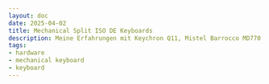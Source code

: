 ```yaml
---
layout: doc
date: 2025-04-02
title: Mechanical Split ISO DE Keyboards
description: Meine Erfahrungen mit Keychron Q11, Mistel Barrocco MD770 und Keebio Quefrency
tags:
- hardware
- mechanical keyboard
- keyboard
---
```


<Title />

## Warum?

> Split Keyboard

Um meine Schultern und Handgelenke zu entlasten und zu schonen.

> ISO-DE Layout

Da ich ca. 50% meiner Zeit am (ISO-DE) Laptop arbeite, ist es mir wichtig, immer das gleiche Layout zu benutzen. Vielleicht schaffe ich es irgendwann auf ANSI+EURKEY umzusteigen.

> Mechanische Switches

Einfach weil ich sie mag.

> Sonstiges

Für mich ist es wichtig, dass ich HOME/END/PGUP/PGDOWN mit (LCTRL+)FN+Pfeiltasten nutzen kann.

## Mistel Barrocco MD770

Die [Mistel Barrocco MD770](https://mistelkeyboard.com/products/4832a37b2575928a59108e0091a39112) war meine erste mechanische Split-Tastatur. Ich habe sie damals ohne nachzudenken mit roten Switches bei Geekboards gekauft. 

Man kann die Tastatur ausschließlich direkt am Gerät selbst konfigurieren, es gab jedoch ein paar Einschränkungen die ich nur mit AHK (unter Windows) lösen konnte. 

Alles in allem eine gute Tastatur, bis auf die Tatsache, dass das Preis-Leistungs-Verhältnis nicht stimmt: Für ~200€ bekommt man eine Tastatur _ohne_ Hot-Swap und ohne Custom Firmware Support.

- Pro: Relativ günstig und in Deutschland erhältlich
- Pro: Customizing komplett ohne Software
- Neutral: Kein Hot-Swap
- Kontra: Kein QMK/VIA

## Keychron Q11 ISO

Obwohl ich mit der Mistel zufrieden war, hat es mich genervt, dass das Customizing teilweise im OS stattfinden (AHK/xmodmap etc) muss und damit nicht besonders portabel war.

Die [Keychron Q11](https://www.keychron.com/products/keychron-q11-qmk-custom-mechanical-keyboard-iso-layout-collection?variant=40515419635801) sah nach einer perfekten Alternative aus: "K Pro Brown" Switches, hot-swap sockets und QMK/VIA. Ich habe sie für ~260€ bei Alternate gekauft, da ich keinen Stress mit Einfuhr/Rückgabe haben wollte.
Mittlerweile gibt es sie im Keychron Store für ~205€ inkl Versand und scheinbar aus einem EU-Warehouse, also vermutlich ohne Zoll. 

Ich war und bin _sehr_ zufrieden mit der Q11! Die Makro-Spalte auf der linken Seite war für mich sinnlos, aber ich konnte die Tasten dort mit gedruckten Switch Blockern entfernen.

Das _OSA_-Profil Keycap-Set fand ich nicht besonders angenehm oder schön, es hat mich aber nicht genug geärgert um es zu tauschen. Hier muss man berücksichtigen, dass man evtl noch ein _passendes_ Keycap-Set mit anderem Profil kaufen muss.

Mit den Knobs/Rotary Encoders bin ich nie wirklich warm geworden und habe sie kaum benutzt, habe also keine Meinung dazu.

Das Preis-Leistungs-Verhältnis ist im Vergleich zu den anderen beiden optimal. Man bekommt sehr gute Qualität und eine absolut alltagstaugliche Tastatur, die alle Wünsche übererfüllt!

- Pro: QMK/VIA
- Pro: Hot-Swap Switch Sockets
- Neutral: OSA Keycap Set
- Neutral: Knobs/Rotary Encoders
- Kontra: Schwer (~1,2kg)

## Keebio Quefrency rev. 6

Nachdem ich die Q11 circa 18 Monate benutzt habe, wollte ich eine neue Tastatur. Da ich nach wie vor ISO-DE Layout nutzen wollte, war die Auswahl recht überschaubar.

keebio bietet die 75% [Sinc](https://keeb.io/collections/sinc) an, die aus meiner Sicht aber keinen Vorteil gegenüber der Q11 bietet, außer dem etwas kleineren Formfaktor, da es keine Makro-Spalte gibt.

Gerade mit Hinblick auf das Gewicht habe ich mich für die 65% [Quefrency](https://keeb.io/collections/quefrency-split-staggered-65-keyboard) mit "Durock Shrimp (Silent Tactile T1)"-Switches _ohne_ Makro-Pad entschieden. 

Hier die PCB-Layout-Optionen, die ich gewählt habe (identisch zur Q11):

- Left Shift: 1.25u + 1u (ISO)
- Left Half Bottom Row: 4x1.25u/2.25u
- Backspace: 2u Backspace
- Enter Key: ISO Enter
- Right Shift: 1.75u Right Shift + 1u
- Right Half Bottom Row: 2.75u + 6x1u

Die fehlenden F-Tasten waren für mich kein Problem und ich mag die Tastatur sehr gerne. Die einzige echte Umgewöhnung stellt die ESC-Taste dar, die jetzt links neben der 1 ist. Um "^" und "°" zu tippen muss ich auf den 2. Layer wechseln und Escape drücken.

Ich habe mich für die Prebuilt Version entschieden, da ich keine Lust auf Löten hatte. 

Mit diversem Zubehör (Tenting, Switches, Case) sowie Versand und Zoll (und "Auslandseinsatzgebühr" meiner Kreditkarte) habe ich insgesamt ~320€ bezahlt - der Versand ab Bestellung hat 6 Tage gedauert (Di->Mo).

Ich schätze man kann die Tastatur als Kit (also nicht prebuilt) ohne Tenting und Case für circa 200€-250€ inkl. Versand und Zoll bekommen. Die Preise für die "sinc" sind sehr ähnlich.

> Beim Checkout nicht über die sehr hohen Versandkosten wundern - Zoll ist schon mit eingerechnet!

Dazu kamen bei mir noch Nyfter Pudding Keycaps (mit 1.25u, 1.75u, 2.25u und 2.75u Shift-Keys) für 40€. Keebio bietet scheinbar keine ISO(-DE) Keycaps an.

Das Case würde ich nicht nochmal kaufen, da es zu groß für die Quefrency ist und eine Hälfte immer auf den Tasten liegt!

- Pro: Diverse PCB-Layout-Optionen
- Pro: Leicht (~550g)
- Pro: QMK/VIA
- Pro: Hot-Swap Switch Sockets
- Pro: Sehr Kompakt
- Neutral: keine Funktionstasten
- Kontra: Preis (ca. 250€ - 360€ total)

## Tenting

Da Tenting nicht direkt ein Feature der o.g. Tastaturen ist, möchte ich es hier separat behandeln:

Für die Q11 habe ich mir dieses [Tenting Kit](https://www.printables.com/model/503976-keychron-q11-tenting-kit?lang=de) und diese [Wrist Rests](https://www.printables.com/model/549708-tented-wrist-rests?lang=de) mit einem Winkel von 10° gedruckt und war sehr zufrieden damit.
Diese Lösung ist natürlich starr und man muss sich vorher überlegen, welche Winkel man möchte.

Für die Quefrency habe ich mir das Magsafe Tenting kit von keebio mitbestellt: Die Halterung ist nicht schwer und groß genug, beim Tippen am äußeren Rand wackelt die Tastaturhälfte. Generell ist das Mag Safe Tenting der Quefrency in Ordnung aber nicht perfekt.

Es gibt bei Reddit diverse Ansätze zum Thema Mag Safe Tenting, die ich vielleicht noch erforschen werde. 

Bei der MD770 werden 4 kleine Gumminoppen mitgeliefert, die entweder hinten oder an der inneren Kante beider Hälften in kleine Aufnahmen geschraubt werden können. Da das Kunststoff-Case der Tastatur eine relative grobe Textur und ein eingelassenes Typenschild hat, fällt Mag Safe Tenting vermutlich als Möglichkeit aus.

## Keycaps / Spacebars

Bei den Keycaps muss darauf geachtet werden, dass es ISO-DE Keycaps sind _und_ dass es Shift-Keys in folgenden Größen gibt:

- 1.25u für links
- 1.75u für rechts

Man sollte außerdem darauf achten, dass alle Tasten der untersten Zeilen dabei sind, also STRG, ALT, FN, ALT GR, WIN(SUPER) - in ausreichender Menge und entsprechenden Größen: meistens 1.25u(links) und 1u(rechts).

Alle drei oben genannten Tastaturen benutzen links einen Spacebar mit 2.25u und rechts einen mit 2.75u. Beim Nyfter Pudding Set waren zwei Shift-Keys mit 2.25u und 2.75u dabei, die ich für die Quefrency verwenden konnte. 

Das Profil der Shift-Tasten, die eigentlich eine Zeile höher sitzen, entspricht nicht ganz denen der unteren Reihe, aber ich finde es nicht schlimm.

Es gibt auch 2.25u- 2.75u Spacebars zum Drucken und Sets mit exotischen Spacebar-Formaten auf Amazon und Aliexpress, allerdings passen diese häufig optisch nicht zu den anderen Tasten.

Alle drei Tastaturen haben South-Facing LEDs!

## Fazit

Wem Hot-Swap und Custom Firmware egal ist, kann mit einer Mistel Barocco MD770 nichts falsch machen, sofern man sie mit den richtigen Switches kauft. 

Für einen vergleichbaren Preis ist die Keychron Q11 eine sehr gute Wahl, die ich jedem empfehlen kann, der eine Split-Tastatur mit ISO-DE Layout sucht und die alle Features hat, die Keyboards richtig gut machen! Meiner Meinung nach ist die Q11 der Sweet Spot was Preis-Leistung angeht.

Wem die Q11 zu groß ist, kann die Quefrency wählen, die allerdings vergleichsweise teuer ist sofern man nicht selber löten möchte. 

Evtl ist die Sinc eine gute Wahl wenn die Q11 zu schwer ist oder man auf Knobs und Makro-Spalte verzichten möchte.

Hinweis: Sinc und Quefrency können optional auch mit Knobs/Rotary Encoders bestellt werden.

## Andere Split ISO-DE Keyboards, die ich ausprobiert habe

> Spoiler: Sie sind alle nicht gut

### Kinesis Freestyle2 QWERTZ

- Pro: Gutes Tenting
- Neutral: mittelmäßig gute Switches
- Kontra: Keine Möglichkeit Keys zu remappen
- Kontra: Sinnlose Shortcuts Keys
- Kontra: bizarres symmetrisches Layout/Design

### Perixx PERIBOARD-624B

- Pro: Sehr günstig
- Pro: Gutes Tenting
- Neutral: wireless mit 2.4 GHz Dongle
- Kontra: irritierendes Layout/Design: Tasten unten schmaler als oben
- Kontra: keine Software
- Kontra: AAA Batterien statt Akku

### R-Go Split

- Pro: Klein
- Kontra: wackelige Kabel
- Kontra: schlechter als jede Laptoptastatur